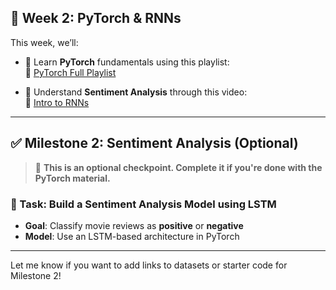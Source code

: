 ## 📅 Week 2: PyTorch & RNNs

This week, we’ll:

- 🔧 Learn **PyTorch** fundamentals using this playlist:  
  🎥 [PyTorch Full Playlist](https://youtube.com/playlist?list=PLKnIA16_Rmvboy8bmDCjwNHgTaYH2puK7&si=USQyK4dA3CY-tUsZ)

- 🔁 Understand **Sentiment Analysis** through this video:  
  🎥 [Intro to RNNs](https://youtu.be/iE9jhhIgLN8?si=DGk6wz3KMXnSVTd-)

---

## ✅ Milestone 2: Sentiment Analysis (Optional)

> 📌 **This is an optional checkpoint. Complete it if you're done with the PyTorch material.**

### 🎯 Task: Build a Sentiment Analysis Model using LSTM  
- **Goal**: Classify movie reviews as **positive** or **negative**
- **Model**: Use an LSTM-based architecture in PyTorch

---

Let me know if you want to add links to datasets or starter code for Milestone 2!
